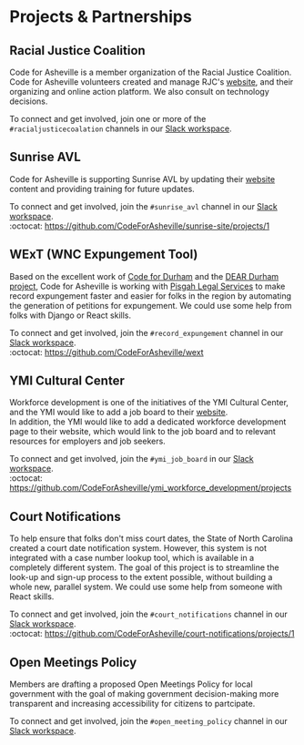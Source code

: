 # Projects & Partnerships

## Racial Justice Coalition
Code for Asheville is a member organization of the Racial Justice Coalition.
Code for Asheville volunteers created and manage RJC's [website](https://rjcavl.org), and their organizing and online action platform. We also consult on technology decisions.

To connect and get involved, join one or more of the `#racialjusticecoalation` channels in our [Slack workspace](https://codeforasheville.slack.com).

## Sunrise AVL
Code for Asheville is supporting Sunrise AVL by updating their [website](https://sunriseavl.org) content and providing training for future updates.

To connect and get involved, join the `#sunrise_avl` channel in our [Slack workspace](https://codeforasheville.slack.com).  
:octocat: https://github.com/CodeForAsheville/sunrise-site/projects/1

## WExT (WNC Expungement Tool)
Based on the excellent work of [Code for Durham](https://codefordurham.com/) and the [DEAR Durham project](https://www.deardurham.org/), Code for Asheville is working with [Pisgah Legal Services](https://www.pisgahlegal.org/) to make record expungement faster and easier for folks in the region by automating the generation of petitions for expungement. We could use some help from folks with Django or React skills.

To connect and get involved, join the `#record_expungement` channel in our [Slack workspace](https://codeforasheville.slack.com).  
:octocat: https://github.com/CodeForAsheville/wext

## YMI Cultural Center
Workforce development is one of the initiatives of the YMI Cultural Center, and the YMI would like to add a job board to their [website](https://www.ymiculturalcenter.org/).  
In addition, the YMI would like to add a dedicated workforce development page to their website, which would link to the job board and to relevant resources for employers and job seekers.

To connect and get involved, join the `#ymi_job_board` in our [Slack workspace](https://codeforasheville.slack.com).  
:octocat: https://github.com/CodeForAsheville/ymi_workforce_development/projects

## Court Notifications
To help ensure that folks don't miss court dates, the State of North Carolina created a court date notification system. However, this system is not integrated with a case number lookup tool, which is available in a completely different system. The goal of this project is to streamline the look-up and sign-up process to the extent possible, without building a whole new, parallel system. We could use some help from someone with React skills.

To connect and get involved, join the `#court_notifications` channel in our [Slack workspace](https://codeforasheville.slack.com).  
:octocat: https://github.com/CodeForAsheville/court-notifications/projects/1

## Open Meetings Policy
Members are drafting a proposed Open Meetings Policy for local government with the goal of making government decision-making more transparent and increasing accessibility for citizens to partcipate.

To connect and get involved, join the `#open_meeting_policy` channel in our [Slack workspace](https://codeforasheville.slack.com). 
